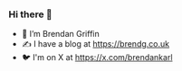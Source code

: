 ### Hi there 👋

- 🔭 I’m Brendan Griffin
- ✍️ I have a blog at https://brendg.co.uk
- 🐦 I'm on X at https://x.com/brendankarl
